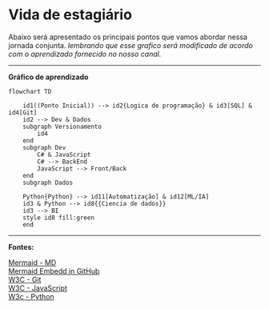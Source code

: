 # Vida de estagiário
Abaixo será apresentado os principais pontos que vamos abordar nessa jornada conjunta. *lembrando que esse grafico será modificado de acordo com o aprendizado fornecido no nosso canal.*

----
**Gráfico de aprendizado**

```mermaid
flowchart TD

    id1((Ponto Inicial)) --> id2{Logica de programação} & id3[SQL] & id4[Git]
    id2 --> Dev & Dados
    subgraph Versionamento
        id4
    end
    subgraph Dev
        C# & JavaScript
        C# --> BackEnd
        JavaScript --> Front/Back
    end
    subgraph Dados

    Python{Python} --> id11[Automatização] & id12[ML/IA]
    id3 & Python --> id8{{Ciencia de dados}} 
    id3 --> BI
    style id8 fill:green
    end
```

----
**Fontes:**

<a href="https://mermaid.js.org/syntax/flowchart.html" target="_blank" >Mermaid - MD</a> <br/>
<a href="https://www.youtube.com/watch?v=_yBXhKfqDRI" target="_blank" >Mermaid Embedd in GitHub</a> <br/>
<a href="https://www.w3schools.com/git/default.asp?remote=github" target="_blank" >W3C - Git</a> <br/>
<a href="https://www.w3schools.com/js/default.asp" target="_blank" >W3C - JavaScript</a> <br/>
<a href="https://www.w3schools.com/python/default.asp" target="_blank" >W3c - Python</a> <br/>
